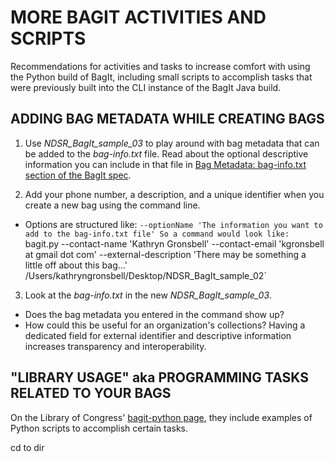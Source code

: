 # MORE BAGIT ACTIVITIES AND SCRIPTS

Recommendations for activities and tasks to increase comfort with using the Python build of BagIt, including small scripts to accomplish tasks that were previously built into the CLI instance of the BagIt Java build.

## ADDING BAG METADATA WHILE CREATING BAGS
1. Use _NDSR_BagIt_sample_03_ to play around with bag metadata that can be added to the _bag-info.txt_ file. Read about the optional descriptive information you can include in that file in [Bag Metadata: bag-info.txt section of the BagIt spec](https://tools.ietf.org/html/draft-kunze-bagit-13#section-2.2.2). 

2. Add your phone number, a description, and a unique identifier when you create a new bag using the command line. 
- Options are structured like:
  `--optionName 'The information you want to add to the bag-info.txt file'
So a command would look like:
  `bagit.py --contact-name 'Kathryn Gronsbell' --contact-email 'kgronsbell at gmail dot com' --external-description 'There may be something a little off about this bag...' /Users/kathryngronsbell/Desktop/NDSR_BagIt_sample_02`

3. Look at the _bag-info.txt_ in the new _NDSR_BagIt_sample_03_. 
 - Does the bag metadata you entered in the command show up?
 - How could this be useful for an organization's collections? Having a dedicated field for external identifier and descriptive information increases transparency and interoperability. 

## "LIBRARY USAGE" aka PROGRAMMING TASKS RELATED TO YOUR BAGS

On the Library of Congress' [bagit-python page](https://github.com/LibraryOfCongress/bagit-python#library-usage), they include examples of Python scripts to accomplish certain tasks. 

cd to dir
 

